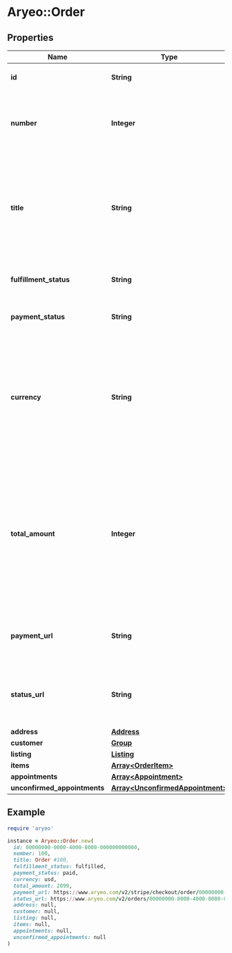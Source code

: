 # Aryeo::Order

## Properties

| Name | Type | Description | Notes |
| ---- | ---- | ----------- | ----- |
| **id** | **String** | ID of the order. UUID Version 4. |  |
| **number** | **Integer** | A vanity id used for internal tracking of orders for a given vendor. |  |
| **title** | **String** | The title of the order, generated by combining the order&#39;s number property with the prefix \&quot;Order #\&quot;. |  |
| **fulfillment_status** | **String** | The fulfillment status of the order. |  |
| **payment_status** | **String** | The payment status of the order. |  |
| **currency** | **String** | The three-letter ISO 4217 currency code for the currency in which this order was or will be transacted. Must be a supported currency of Aryeo. | [optional] |
| **total_amount** | **Integer** | A positive integer in the smallest currency unit (that is, 100 cents for $1.00) representing the total order amount that was or will be charged. This accounts for order items and taxes.  | [optional] |
| **payment_url** | **String** | A URL of a publicly-accessible webpage to pay for the order. | [optional] |
| **status_url** | **String** | A URL of a publicly-accessible webpage to see the order&#39;s status. |  |
| **address** | [**Address**](Address.md) |  | [optional] |
| **customer** | [**Group**](Group.md) |  | [optional] |
| **listing** | [**Listing**](Listing.md) |  | [optional] |
| **items** | [**Array&lt;OrderItem&gt;**](OrderItem.md) | items | [optional] |
| **appointments** | [**Array&lt;Appointment&gt;**](Appointment.md) |  | [optional] |
| **unconfirmed_appointments** | [**Array&lt;UnconfirmedAppointment&gt;**](UnconfirmedAppointment.md) |  | [optional] |

## Example

```ruby
require 'aryeo'

instance = Aryeo::Order.new(
  id: 00000000-0000-4000-8000-000000000000,
  number: 100,
  title: Order #100,
  fulfillment_status: fulfilled,
  payment_status: paid,
  currency: usd,
  total_amount: 2099,
  payment_url: https://www.aryeo.com/v2/stripe/checkout/order/00000000-0000-4000-8000-000000000000?pageType&#x3D;order,
  status_url: https://www.aryeo.com/v2/orders/00000000-0000-4000-8000-000000000000/status/public,
  address: null,
  customer: null,
  listing: null,
  items: null,
  appointments: null,
  unconfirmed_appointments: null
)
```

